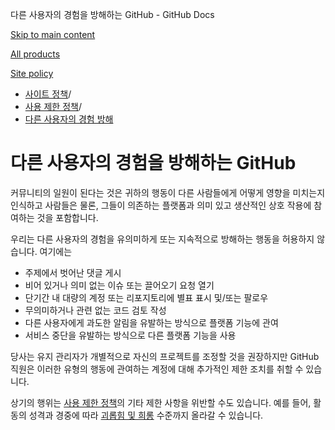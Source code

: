 다른 사용자의 경험을 방해하는 GitHub - GitHub Docs

[Skip to main content](#main-content)

[All products](/ko)

[Site policy](/site-policy)

* [사이트 정책](/ko/site-policy)/
* [사용 제한 정책](/ko/site-policy/acceptable-use-policies)/
* [다른 사용자의 경험 방해](/ko/site-policy/acceptable-use-policies/github-disrupting-the-experience-of-other-users)

다른 사용자의 경험을 방해하는 GitHub
==========

커뮤니티의 일원이 된다는 것은 귀하의 행동이 다른 사람들에게 어떻게 영향을 미치는지 인식하고 사람들은 물론, 그들이 의존하는 플랫폼과 의미 있고 생산적인 상호 작용에 참여하는 것을 포함합니다.

우리는 다른 사용자의 경험을 유의미하게 또는 지속적으로 방해하는 행동을 허용하지 않습니다. 여기에는

* 주제에서 벗어난 댓글 게시
* 비어 있거나 의미 없는 이슈 또는 끌어오기 요청 열기
* 단기간 내 대량의 계정 또는 리포지토리에 별표 표시 및/또는 팔로우
* 무의미하거나 관련 없는 코드 검토 작성
* 다른 사용자에게 과도한 알림을 유발하는 방식으로 플랫폼 기능에 관여
* 서비스 중단을 유발하는 방식으로 다른 플랫폼 기능을 사용

당사는 유지 관리자가 개별적으로 자신의 프로젝트를 조정할 것을 권장하지만 GitHub 직원은 이러한 유형의 행동에 관여하는 계정에 대해 추가적인 제한 조치를 취할 수 있습니다.

상기의 행위는 [사용 제한 정책](/ko/site-policy/acceptable-use-policies/github-acceptable-use-policies)의 기타 제한 사항을 위반할 수도 있습니다. 예를 들어, 활동의 성격과 경중에 따라 [괴롭힘 및 희롱](/ko/site-policy/acceptable-use-policies/github-bullying-and-harassment) 수준까지 올라갈 수 있습니다.
